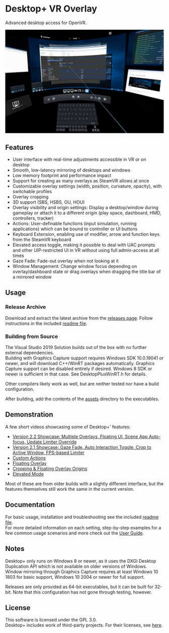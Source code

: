 # Desktop+ VR Overlay
Advanced desktop access for OpenVR.

![VR Interface](docs/screenshot.jpg)

## Features

- User interface with real-time adjustments accessible in VR or on desktop
- Smooth, low-latency mirroring of desktops and windows
- Low memory footprint and performance impact
- Support for creating as many overlays as SteamVR allows at once
- Customizable overlay settings (width, position, curvature, opacity), with switchable profiles
- Overlay cropping
- 3D support (SBS, HSBS, OU, HOU)
- Overlay visibility and origin settings: Display a desktop/window during gameplay or attach it to a different origin (play space, dashboard, HMD, controllers, tracker)
- Actions: User-definable functions (input simulation, running applications) which can be bound to controller or UI buttons
- Keyboard Extension, enabling use of modifier, arrow and function keys from the SteamVR keyboard
- Elevated access toggle, making it possible to deal with UAC prompts and other UIP-restricted UI in VR without using full admin-access at all times
- Gaze Fade: Fade-out overlay when not looking at it
- Window Management: Change window focus depending on overlay/dashboard state or drag overlays when dragging the title bar of a mirrored window

## Usage

### Release Archive

Download and extract the latest archive from the [releases page](https://github.com/elvissteinjr/DesktopPlus/releases). Follow instructions in the included [readme file](assets/readme.txt).

### Building from Source

The Visual Studio 2019 Solution builds out of the box with no further external dependencies.  
Building with Graphics Capture support requires Windows SDK 10.0.19041 or newer, and will download C++/WinRT packages automatically.
Graphics Capture support can be disabled entirely if desired. Windows 8 SDK or newer is sufficient in that case. See DesktopPlusWinRT.h for details.

Other compilers likely work as well, but are neither tested nor have a build configuration.

After building, add the contents of the [assets](assets) directory to the executables.

## Demonstration

[comment]: # (Honestly kind of lost here. Would've preferred to host the clips on the repo, but people probably want them to play in the browser and not download instead)

A few short videos showcasing some of Desktop+' features:
- [Version 2.2 Showcase: Multiple Overlays, Floating UI, Scene App Auto-focus, Update Limiter Override](http://www.elvissteinjr.net/dplus/demo_v2_2_showcase.mp4)
- [Version 2.1 Showcase: Gaze Fade, Auto Interaction Toggle, Crop to Active Window, FPS-based Limiter](http://www.elvissteinjr.net/dplus/demo_v2_1_showcase.mp4)
- [Custom Actions](http://www.elvissteinjr.net/dplus/demo_custom_action.mp4)
- [Floating Overlay](http://www.elvissteinjr.net/dplus/demo_detached.mp4)
- [Cropping & Floating Overlay Origins](http://www.elvissteinjr.net/dplus/demo_detached_cropping.mp4)
- [Elevated Mode](http://www.elvissteinjr.net/dplus/demo_elevated_mode.mp4)

Most of these are from older builds with a slightly different interface, but the features themselves still work the same in the current version.

## Documentation

For basic usage, installation and troubleshooting see the included [readme file](assets/readme.txt).  
For more detailed information on each setting, step-by-step examples for a few common usage scenarios and more check out the [User Guide](docs/user_guide.md).

## Notes

Desktop+ only runs on Windows 8 or newer, as it uses the DXGI Desktop Duplication API which is not available on older versions of Windows.  
Window mirroring through Graphics Capture requires at least Windows 10 1803 for basic support, Windows 10 2004 or newer for full support.

Releases are only provided as 64-bit executables, but it can be built for 32-bit. Note that this configuration has not gone through testing, however.

## License

This software is licensed under the GPL 3.0.  
Desktop+ includes work of third-party projects. For their licenses, see [here](assets/third-party_licenses.txt).
